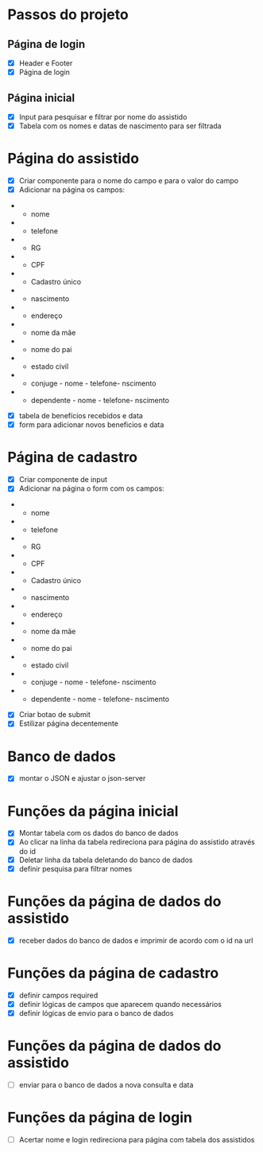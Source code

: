 # Passos do projeto

## Página de login
- [x] Header e Footer
- [x] Página de login

## Página inicial
- [x] Input para pesquisar e filtrar por nome do assistido
- [x] Tabela com os nomes e datas de nascimento para ser filtrada

# Página do assistido
- [x] Criar componente para o nome do campo e para o valor do campo
- [x] Adicionar na página os campos:
- - nome
- - telefone
- - RG
- - CPF
- - Cadastro único
- - nascimento
- - endereço
- - nome da mãe
- - nome do pai
- - estado civil
- - conjuge - nome - telefone- nscimento
- - dependente - nome - telefone- nscimento
- [x] tabela de benefícios recebidos e data
- [x] form para adicionar novos beneficios e data

# Página de cadastro
- [x] Criar componente de input
- [x] Adicionar na página o form com os campos:
- - nome
- - telefone
- - RG
- - CPF
- - Cadastro único
- - nascimento
- - endereço
- - nome da mãe
- - nome do pai
- - estado civil
- - conjuge - nome - telefone- nscimento
- - dependente - nome - telefone- nscimento
- [x] Criar botao de submit             
- [x] Estilizar página decentemente 

# Banco de dados
- [x] montar o JSON e ajustar o json-server

# Funções da página inicial
- [x] Montar tabela com os dados do banco de dados
- [x] Ao clicar na linha da tabela redireciona para página do assistido através do id
- [x] Deletar linha da tabela deletando do banco de dados
- [x] definir pesquisa para filtrar nomes

# Funções da página de dados do assistido
- [x] receber dados do banco de dados e imprimir de acordo com o id na url

# Funções da página de cadastro
- [x] definir campos required
- [x] definir lógicas de campos que aparecem quando necessários
- [x] definir lógicas de envio para o banco de dados

# Funções da página de dados do assistido
- [ ] enviar para o banco de dados a nova consulta e data

# Funções da página de login
- [ ] Acertar nome e login redireciona para página com tabela dos assistidos